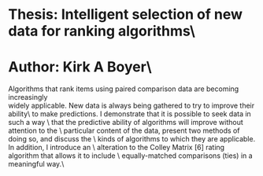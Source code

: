# Thesis: Intelligent selection of new data for ranking algorithms\ 
# Author: Kirk A Boyer\ 
Algorithms that rank items using paired comparison data are becoming increasingly \
widely applicable. New data is always being gathered to try to improve their ability\ 
to make predictions. I demonstrate that it is possible to seek data in such a way \ 
that the predictive ability of algorithms will improve without attention to the \ 
particular content of the data, present two methods of doing so, and discuss the \ 
kinds of algorithms to which they are applicable. In addition, I introduce an \ 
alteration to the Colley Matrix [6] rating algorithm that allows it to include \ 
equally-matched comparisons (ties) in a meaningful way.\ 
